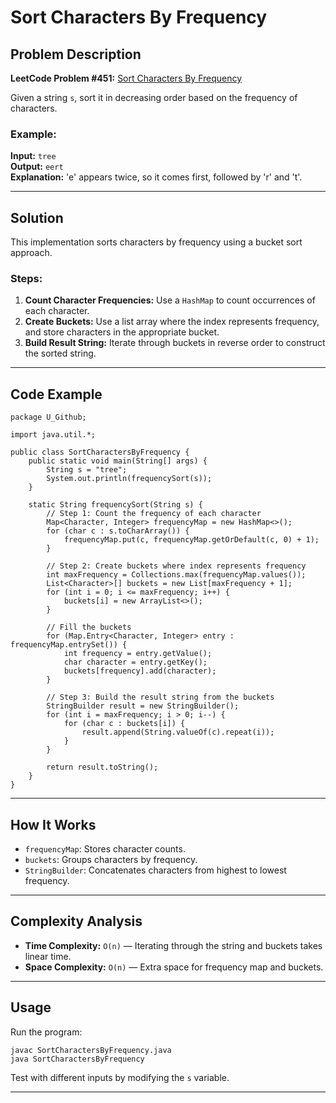 # Sort Characters By Frequency

## Problem Description
**LeetCode Problem #451:** [Sort Characters By Frequency](https://leetcode.com/problems/sort-characters-by-frequency/description/)

Given a string `s`, sort it in decreasing order based on the frequency of characters.

### Example:
**Input:** `tree`  
**Output:** `eert`  
**Explanation:** 'e' appears twice, so it comes first, followed by 'r' and 't'.

---

## Solution
This implementation sorts characters by frequency using a bucket sort approach.

### Steps:
1. **Count Character Frequencies:** Use a `HashMap` to count occurrences of each character.
2. **Create Buckets:** Use a list array where the index represents frequency, and store characters in the appropriate bucket.
3. **Build Result String:** Iterate through buckets in reverse order to construct the sorted string.

---

## Code Example
```java[]
package U_Github;

import java.util.*;

public class SortCharactersByFrequency {
    public static void main(String[] args) {
        String s = "tree";
        System.out.println(frequencySort(s));
    }

    static String frequencySort(String s) {
        // Step 1: Count the frequency of each character
        Map<Character, Integer> frequencyMap = new HashMap<>();
        for (char c : s.toCharArray()) {
            frequencyMap.put(c, frequencyMap.getOrDefault(c, 0) + 1);
        }

        // Step 2: Create buckets where index represents frequency
        int maxFrequency = Collections.max(frequencyMap.values());
        List<Character>[] buckets = new List[maxFrequency + 1];
        for (int i = 0; i <= maxFrequency; i++) {
            buckets[i] = new ArrayList<>();
        }

        // Fill the buckets
        for (Map.Entry<Character, Integer> entry : frequencyMap.entrySet()) {
            int frequency = entry.getValue();
            char character = entry.getKey();
            buckets[frequency].add(character);
        }

        // Step 3: Build the result string from the buckets
        StringBuilder result = new StringBuilder();
        for (int i = maxFrequency; i > 0; i--) {
            for (char c : buckets[i]) {
                result.append(String.valueOf(c).repeat(i));
            }
        }

        return result.toString();
    }
}
```

---

## How It Works
- `frequencyMap`: Stores character counts.
- `buckets`: Groups characters by frequency.
- `StringBuilder`: Concatenates characters from highest to lowest frequency.

---

## Complexity Analysis
- **Time Complexity:** `O(n)` — Iterating through the string and buckets takes linear time.
- **Space Complexity:** `O(n)` — Extra space for frequency map and buckets.

---

## Usage
Run the program:
```sh[]
javac SortCharactersByFrequency.java
java SortCharactersByFrequency
```

Test with different inputs by modifying the `s` variable.

---


